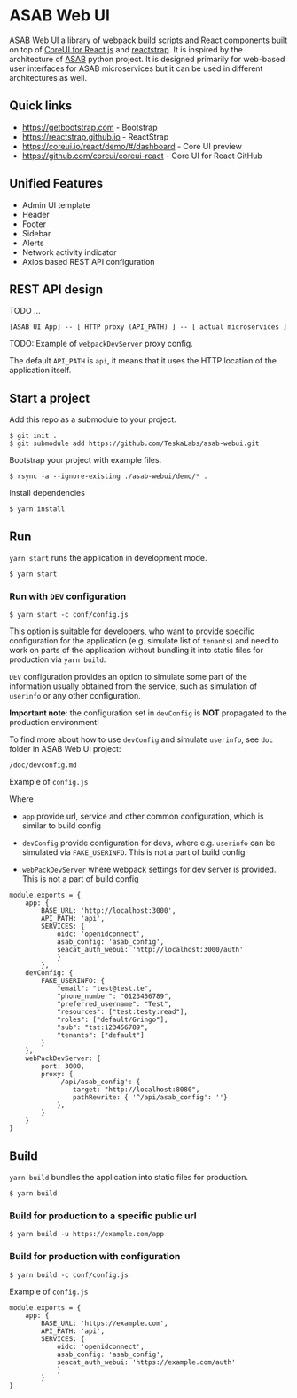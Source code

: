 ASAB Web UI
===========

ASAB Web UI a library of webpack build scripts and React components built on top of [CoreUI for React.js](https://coreui.io/react/) and [reactstrap](https://reactstrap.github.io/).
It is inspired by the architecture of [ASAB](https://github.com/teskalabs/asab) python project.
It is designed primarily for web-based user interfaces for ASAB microservices but it can be used in different architectures as well.


## Quick links

 - https://getbootstrap.com - Bootstrap
 - https://reactstrap.github.io - ReactStrap
 - https://coreui.io/react/demo/#/dashboard - Core UI preview
 - https://github.com/coreui/coreui-react - Core UI for React GitHub


## Unified Features

 - Admin UI template
 - Header
 - Footer
 - Sidebar
 - Alerts
 - Network activity indicator
 - Axios based REST API configuration


## REST API design

TODO ...

```
[ASAB UI App] -- [ HTTP proxy (API_PATH) ] -- [ actual microservices ]
```

TODO: Example of `webpackDevServer` proxy config.

The default `API_PATH` is `api`, it means that it uses the HTTP location of the application itself.



## Start a project

Add this repo as a submodule to your project.

```
$ git init .
$ git submodule add https://github.com/TeskaLabs/asab-webui.git
```

Bootstrap your project with example files.

```
$ rsync -a --ignore-existing ./asab-webui/demo/* .
```

Install dependencies

```
$ yarn install
```

## Run

`yarn start` runs the application in development mode.

```
$ yarn start
```

### Run with `DEV` configuration

```
$ yarn start -c conf/config.js
```

This option is suitable for developers, who want to provide specific configuration for the application (e.g. simulate list of `tenants`) and need to work on parts of the application without bundling it into static files for production via `yarn build`.

`DEV` configuration provides an option to simulate some part of the information usually obtained from the service, such as simulation of `userinfo` or any other configuration.

**Important note**: the configuration set in `devConfig` is **NOT** propagated to the production environment!

To find more about how to use `devConfig` and simulate `userinfo`, see `doc` folder in ASAB Web UI project:

```
/doc/devconfig.md
```

Example of `config.js`

Where

* `app` provide url, service and other common configuration, which is similar to build config

* `devConfig` provide configuration for devs, where e.g. `userinfo` can be simulated via `FAKE_USERINFO`. This is not a part of build config

* `webPackDevServer` where webpack settings for dev server is provided. This is not a part of build config

```
module.exports = {
	app: {
		BASE_URL: 'http://localhost:3000',
		API_PATH: 'api',
		SERVICES: {
			oidc: 'openidconnect',
			asab_config: 'asab_config',
			seacat_auth_webui: 'http://localhost:3000/auth'
			}
		},
	devConfig: {
		FAKE_USERINFO: {
			"email": "test@test.te",
			"phone_number": "0123456789",
			"preferred_username": "Test",
			"resources": ["test:testy:read"],
			"roles": ["default/Gringo"],
			"sub": "tst:123456789",
			"tenants": ["default"]
		}
	},
	webPackDevServer: {
		port: 3000,
		proxy: {
			'/api/asab_config': {
				target: "http://localhost:8080",
				pathRewrite: { '^/api/asab_config': ''}
			},
		}
	}
}
```


## Build

`yarn build` bundles the application into static files for production.

```
$ yarn build
```

### Build for production to a specific public url

```
$ yarn build -u https://example.com/app
```

### Build for production with configuration

```
$ yarn build -c conf/config.js
```

Example of `config.js`

```
module.exports = {
	app: {
		BASE_URL: 'https://example.com',
		API_PATH: 'api',
		SERVICES: {
			oidc: 'openidconnect',
			asab_config: 'asab_config',
			seacat_auth_webui: 'https://example.com/auth'
			}
		}
}
```
